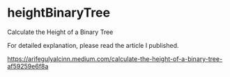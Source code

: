 # heightBinaryTree
Calculate the Height of a Binary Tree


For detailed explanation, please read the article I published.

https://arifegulyalcinn.medium.com/calculate-the-height-of-a-binary-tree-af59259e6f8a
